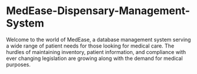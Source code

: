 # MedEase-Dispensary-Management-System
Welcome to the world of MedEase, a database management system serving a wide range of patient needs for those looking for medical care. The hurdles of maintaining inventory, patient information, and compliance with ever changing legislation are growing along with the demand for medical purposes. 
